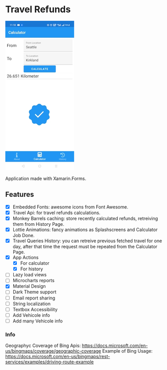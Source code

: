 # Travel Refunds

<img src="https://github.com/Daniele-Tentoni/xamarin-travel-refunds/blob/main/screenshots/travel_result_screenshot.jpg" alt="Application screenshot" width="216" heigth="468">

Application made with Xamarin.Forms.

## Features

- [x] Embedded Fonts: awesome icons from Font Awesome.
- [x] Travel Api: for travel refunds calculations.
- [x] Monkey Barrels caching: store recently calculated refunds, retreiving them from History Page.
- [x] Lottie Animations: fancy animations as Splashscreens and Calculator Job Done.
- [x] Travel Queries History: you can retreive previous fetched travel for one day, after that time the request must be repeated from the Calculator Page.
- [x] App Actions
    - [x] For calculator
    - [x] For history
- [ ] Lazy load views
- [ ] Microcharts reports
- [x] Material Design
- [ ] Dark Theme support
- [ ] Email report sharing
- [ ] String localization
- [ ] Textbox Accessibility
- [ ] Add Vehicole info
- [ ] Add many Vehicole info

### Info

Geographyc Coverage of Bing Apis: https://docs.microsoft.com/en-us/bingmaps/coverage/geographic-coverage
Example of Bing Usage: https://docs.microsoft.com/en-us/bingmaps/rest-services/examples/driving-route-example
